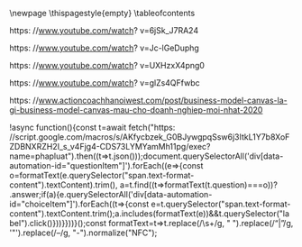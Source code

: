 [](0.0.TrangBia.md)
\newpage
\thispagestyle{empty}
[](0.1.NhanXetCuaGiangVien.md)
\tableofcontents

<!--[](0.2.LoiCamOn_LoiMoDau.md)-->
<!--Tóm tắt nội dung đồ án-->
<!--[](0.3.TomTatNoiDungDoAn.md)-->
<!--Đánh giá và thảo luận-->
<!--[](0.4.DanhGiaVaThaoLuan.md)-->

[](0.5.DanhSach.md)

<!---->

[](1.0.GioiThieuChung.md)
[](1.1.GioiThieuBaiToanHoaDonDienTu.md)
[](1.2.GioiThieuVeKienTrucViDichVu.md)
[](1.3.GioiThieuVeTKHM.md)

<!---->

[](2.0.YeuCauNghiepVu.md)

<!---->

[](3.0.ChiTietVaApDungTKHM.md)
[](3.1.TKHMLaGi.md)
[](3.2.Mien.md)
[](3.3.MoHinhMien.md)

<!--[](3.0.TrienKhaiKienTrucKienTrucViDichVu.md)-->
<!--Các công nghệ phổ biến trong m-->
[](0.9.KetLuan_TongKet.md)
[](_.TaiLieuThamKhao.md)

<!--RxJS-->

https: //www.youtube.com/watch? v=6jSk_J7RA24

https: //www.youtube.com/watch? v=Jc-lGeDuphg

https: //www.youtube.com/watch? v=UXHzxX4png0

https: //www.youtube.com/watch? v=glZs4QFfwbc

https: //www.actioncoachhanoiwest.com/post/business-model-canvas-la-gi-business-model-canvas-mau-cho-doanh-nghiep-moi-nhat-2020

<!---->
!async function(){const t=await fetch("https: //script.google.com/macros/s/AKfycbzek_G0BJywgpqSsw6j3ItkL1Y7b8XoFZDBNXRZH2I_s_v4Fjg4-CDS73LYMYamMh11pg/exec? name=phapluat").then((t=>t.json()));document.querySelectorAll('div[data-automation-id="questionItem"]').forEach((e=>{const o=formatText(e.querySelector("span.text-format-content").textContent).trim(), a=t.find((t=>formatText(t.question)===o))? .answer;if(a){e.querySelectorAll('div[data-automation-id="choiceItem"]').forEach((t=>{const e=t.querySelector("span.text-format-content").textContent.trim();a.includes(formatText(e))&&t.querySelector("label").click()}))}}))}();const formatText=t=>t.replace(/\s+/g, " ").replace(/“|”/g, '"').replace(/–/g, "-").normalize("NFC");
